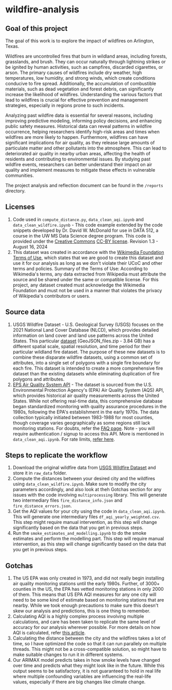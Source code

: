 # wildfire-analysis

## Goal of this project
The goal of this work is to explore the impact of wildfires on Arlington, Texas.

Wildfires are uncontrolled fires that burn in wildland areas, including forests, grasslands, and brush. They can occur naturally through lightning strikes or be ignited by human activities, such as campfires, discarded cigarettes, or arson. The primary causes of wildfires include dry weather, high temperatures, low humidity, and strong winds, which create conditions conducive to fire spread. Additionally, the accumulation of combustible materials, such as dead vegetation and forest debris, can significantly increase the likelihood of wildfires. Understanding the various factors that lead to wildfires is crucial for effective prevention and management strategies, especially in regions prone to such incidents.

Analyzing past wildfire data is essential for several reasons, including improving predictive modeling, informing policy decisions, and enhancing public safety measures. Historical data can reveal patterns in wildfire occurrence, helping researchers identify high-risk areas and times when wildfires are more likely to happen. Furthermore, wildfires can have significant implications for air quality, as they release large amounts of particulate matter and other pollutants into the atmosphere. This can lead to deteriorated air quality in nearby urban areas, affecting the health of residents and contributing to environmental issues. By studying past wildfire events, researchers can better understand their impact on air quality and implement measures to mitigate these effects in vulnerable communities.

The project analysis and reflection document can be found in the `/reports` directory.

## Licenses
1. Code used in `compute_distance.py`, `data_clean_aqi.ipynb` and `data_clean_wildfire.ipynb` - This code example extended by the code snippets developed by Dr. David W. McDonald for use in DATA 512, a course in the UW MS Data Science degree program. This code is provided under the [Creative Commons](https://creativecommons.org) [CC-BY license](https://creativecommons.org/licenses/by/4.0/). Revision 1.3 - August 16, 2024
2. This dataset was created in accordance with the [Wikimedia Foundation Terms of Use](https://foundation.wikimedia.org/wiki/Policy:Terms_of_Use), which states that we are good to create this dataset and use it for our analysis as long as we don't violate their UCoC and other terms and policies. Summary of the Terms of Use: According to Wikimedia's terms, any data extracted from Wikipedia must attribute the source and be shared under the same or compatible license. For this project, any dataset created must acknowledge the Wikimedia Foundation and must not be used in a manner that violates the privacy of Wikipedia's contributors or users.

## Source data
1. USGS Wildfire Dataset - U.S. Geological Survey (USGS) focuses on the 2021 National Land Cover Database (NLCD), which provides detailed information on land cover and land use patterns across the United States. This particular [dataset](https://www.sciencebase.gov/catalog/item/61aa537dd34eb622f699df81) (GeoJSON_files.zip - 3.84 GB) has a different spatial scale, spatial resolution, and time period for their particular wildland fire dataset. The purpose of these new datasets is to combine these disparate wildfire datasets, using a common set of attributes, into a single set of polygons with a single fire boundary for each fire. This dataset is intended to create a more comprehensive fire dataset than the existing datasets while eliminating duplication of fire polygons and attributes.
2. [EPS Air Quality System API](https://www.epa.gov/outdoor-air-quality-data/frequent-questions-about-airdata) - The dataset is sourced from the U.S. Environmental Protection Agency's (EPA) Air Quality System (AQS) API, which provides historical air quality measurements across the United States. While not offering real-time data, this comprehensive database began standardized monitoring with quality assurance procedures in the 1980s, following the EPA's establishment in the early 1970s. The data collection typically initiated between 1983-1988 for most counties, though coverage varies geographically as some regions still lack monitoring stations. For doubts, refer the [FAQ page](https://www.epa.gov/outdoor-air-quality-data/frequent-questions-about-airdata).
Note - you will require authentication / signup to access this API. More is mentioned in `data_clean_aqi.ipynb`. For rate limits, [refer here](https://www.epa.gov/outdoor-air-quality-data/frequent-questions-about-airdata).

## Steps to replicate the workflow
1. Download the original wildfire data from [USGS Wildfire Dataset](https://www.sciencebase.gov/catalog/item/61aa537dd34eb622f699df81) and store it in `raw_data` folder.
2. Compute the distances between your desired city and the wildfires using `data_clean_wildfire.ipynb`. Make sure to modify the city parameters accordingly, and also look at theh Gotchas section for any issues with the code involving `multiprocessing` library. This will generate two intermediary files `fire_distance_info.json` and `fire_distance_errors.json`.
3. Get the AQI values for your city using the code in `data_clean_aqi.ipynb`. This will generate one intermediary files `df_aqi_yearly_weighted.csv`. This step might require manual intervention, as this step will change significantly based on the data that you get in previous steps.
4. Run the `smoke_estimates_and_modelling.ipynb` to do the smoke estimates and perform the modelling part. This step will require manual intervention, as this step will change significantly based on the data that you get in previous steps.

## Gotchas
1. The US EPA was only created in 1973, and did not really begin installing air quality monitoring stations until the early 1980s. Further, of 3000+ counties in the US, the EPA has vetted monitoring stations in only 2000 of them. This means that US EPA AQI measures for any one city will need to be some kind of estimate based on monitoring stations that are nearby. While we took enough precautions to make sure this doesn't skew our analysis and predictions, this is one thing to remember.
2. Calculating AQI is a highly complex process involving multiple calculations, and care has been taken to replicate the same level of accuracy for our analysis wherever possible. For more details on how AQI is calculated, refer [this article](https://www.airnow.gov/aqi/aqi-basics/).
3. Calculating the distance between the city and the wildfires takes a lot of time, so I have optimized the code so that it can run parallely on multiple threads. This might not be a cross-compatible solution, so might have to make suitable changes to run it in different systems.
4. Our ARIMAX model predicts takes in how smoke levels have changed over time and predicts what they might look like in the future. While this output seems to be satisfactory, it is not guaranteed to hold in real life where multiple confounding variables are influencing the real-life values, especially if there are big changes like climate change.